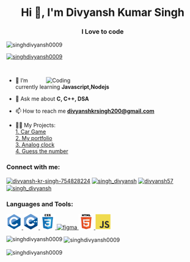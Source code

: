 <h1 align="center">Hi 👋, I'm Divyansh Kumar Singh</h1>
<h3 align="center">I Love to code</h3>

<p align="left"> <img src="https://komarev.com/ghpvc/?username=singhdivyansh0009&label=Profile%20views&color=0e75b6&style=flat" alt="singhdivyansh0009" /> </p>

<p align="left"> <a href="https://github.com/ryo-ma/github-profile-trophy"><img src="https://github-profile-trophy.vercel.app/?username=singhdivyansh0009" alt="singhdivyansh0009" /></a> </p>

<p align="left"> <a href="https://twitter.com/" target="blank"><img src="https://img.shields.io/twitter/follow/?logo=twitter&style=for-the-badge" alt="" /></a> </p>
<img align="right" alt="Coding" width="400" src = "https://cdn.dribbble.com/users/1059583/screenshots/4171367/coding-freak.gif">

- 🌱 I’m currently learning **Javascript,Nodejs** 

- 💬 Ask me about **C, C++, DSA**

- 📫 How to reach me **divyanshkrsingh200@gmail.com**

- 👨‍💻 My Projects: <br>
  <a href="https://singhdivyansh0009.github.io/Car-Game/">1. Car Game</a><br>
  <a href="https://singhdivyansh0009.github.io/myportfolio/index.html">2. My portfolio</a><br>
  <a href="https://singhdivyansh0009.github.io/AnalogClock/">3. Analog clock</a><br>
  <a href="https://singhdivyansh0009.github.io/Guess-The-Number-Game/">4. Guess the number</a><br>
<h3 align="left">Connect with me:</h3>
<p align="left">
<a href="https://linkedin.com/in/divyansh-kr-singh-754828224" target="blank"><img align="center" src="https://raw.githubusercontent.com/rahuldkjain/github-profile-readme-generator/master/src/images/icons/Social/linked-in-alt.svg" alt="divyansh-kr-singh-754828224" height="30" width="40" /></a>
<a href="https://www.codechef.com/users/singh_divyansh" target="blank"><img align="center" src="https://cdn.jsdelivr.net/npm/simple-icons@3.1.0/icons/codechef.svg" alt="singh_divyansh" height="30" width="40" /></a>
<a href="https://www.hackerrank.com/divyansh57" target="blank"><img align="center" src="https://raw.githubusercontent.com/rahuldkjain/github-profile-readme-generator/master/src/images/icons/Social/hackerrank.svg" alt="divyansh57" height="30" width="40" /></a>
<a href="https://www.leetcode.com/singh_divyansh" target="blank"><img align="center" src="https://raw.githubusercontent.com/rahuldkjain/github-profile-readme-generator/master/src/images/icons/Social/leet-code.svg" alt="singh_divyansh" height="30" width="40" /></a>
</p>

<h3 align="left">Languages and Tools:</h3>
<p align="left"> <a href="https://www.cprogramming.com/" target="_blank" rel="noreferrer"> <img src="https://raw.githubusercontent.com/devicons/devicon/master/icons/c/c-original.svg" alt="c" width="40" height="40"/> </a> <a href="https://www.w3schools.com/cpp/" target="_blank" rel="noreferrer"> <img src="https://raw.githubusercontent.com/devicons/devicon/master/icons/cplusplus/cplusplus-original.svg" alt="cplusplus" width="40" height="40"/> </a> <a href="https://www.w3schools.com/css/" target="_blank" rel="noreferrer"> <img src="https://raw.githubusercontent.com/devicons/devicon/master/icons/css3/css3-original-wordmark.svg" alt="css3" width="40" height="40"/> </a> <a href="https://www.figma.com/" target="_blank" rel="noreferrer"> <img src="https://www.vectorlogo.zone/logos/figma/figma-icon.svg" alt="figma" width="40" height="40"/> </a> <a href="https://www.w3.org/html/" target="_blank" rel="noreferrer"> <img src="https://raw.githubusercontent.com/devicons/devicon/master/icons/html5/html5-original-wordmark.svg" alt="html5" width="40" height="40"/> </a> <a href="https://developer.mozilla.org/en-US/docs/Web/JavaScript" target="_blank" rel="noreferrer"> <img src="https://raw.githubusercontent.com/devicons/devicon/master/icons/javascript/javascript-original.svg" alt="javascript" width="40" height="40"/> </a> </p>

<p><img align="left" src="https://github-readme-stats.vercel.app/api/top-langs?username=singhdivyansh0009&show_icons=true&locale=en&layout=compact" alt="singhdivyansh0009" /></p>

<p>&nbsp;<img align="center" src="https://github-readme-stats.vercel.app/api?username=singhdivyansh0009&show_icons=true&locale=en" alt="singhdivyansh0009" /></p>

<p><img align="center" src="https://github-readme-streak-stats.herokuapp.com/?user=singhdivyansh0009&" alt="singhdivyansh0009" /></p>
